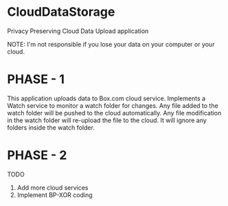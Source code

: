 CloudDataStorage
================

Privacy Preserving Cloud Data Upload application

NOTE: I'm not responsible if you lose your data on your computer or your cloud.

PHASE - 1
=========

This application uploads data to Box.com cloud service.
Implements a Watch service to monitor a watch folder for changes. 
Any file added to the watch folder will be pushed to the cloud automatically.
Any file modification in the watch folder will re-upload the file to the cloud.
It will ignore any folders inside the watch folder.


PHASE - 2
=========

TODO

1. Add more cloud services
2. Implement BP-XOR coding
